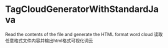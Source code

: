 # TagCloudGeneratorWithStandardJava
 
 Read the contents of the file and generate the HTML format word cloud
 读取任意格式文件内容并输出html格式可视化词云
